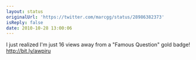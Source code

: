 ```yaml
---
layout: status
originalUrl: 'https://twitter.com/marcgg/status/28986382373'
isReply: false
date: 2010-10-28 13:00:06
---
```


I just realized I'm just 16 views away from a "Famous Question" gold badge! http://bit.ly/awpiru
